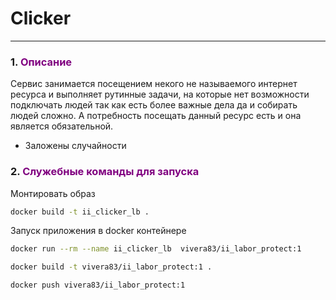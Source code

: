 # Clicker 

___
<span id="0"></span>

### <span id="1">1. </span><span style="color:purple">Описание</span>

Сервис занимается посещением некого не называемого интернет ресурса и выполняет рутинные задачи, на которые нет
возможности подключать людей так как есть более важные дела да и собирать людей сложно. А потребность посещать 
данный ресурс есть и она является обязательной. 
 - Заложены случайности

### <span id="2">2. </span><span style="color:purple">Служебные команды для запуска</span> 

Монтировать образ
```bash
docker build -t ii_clicker_lb .
```
Запуск приложения в docker контейнере
```bash
docker run --rm --name ii_clicker_lb  vivera83/ii_labor_protect:1
```

```bash
docker build -t vivera83/ii_labor_protect:1 .
```


```bash
docker push vivera83/ii_labor_protect:1
```  
